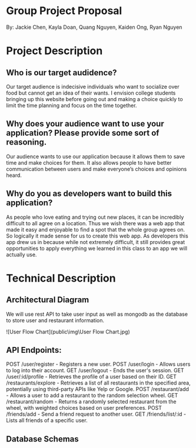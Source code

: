 # Group Project Proposal 
By: Jackie Chen, Kayla Doan, Quang Nguyen, Kaiden Ong, Ryan Nguyen

# Project Description

## Who is our target audidence?
Our target audience is indecisive individuals who want to socialize over food but cannot get an idea of their wants. I envision college students bringing up this website before going out and making a choice quickly to limit the time planning and focus on the time together.

## Why does your audience want to use your application? Please provide some sort of reasoning. 
Our audience wants to use our application because it allows them to save time and make choices for them. It also allows people to have better communication between users and make everyone’s choices and opinions heard.

## Why do you as developers want to build this application?
As people who love eating and trying out new places, it can be incredibly difficult to all agree on a location. Thus we wish there was a web app that made it easy and enjoyable to find a spot that the whole group agrees on. So logically it made sense for us to create this web app. As developers this app drew us in because while not extremely difficult, it still provides great opportunities to apply everything we learned in this class to an app we will actually use.

# Technical Description

## Architectural Diagram
We will use rest API to take user input as well as mongodb as the database to store user and restaurant information.

![User Flow Chart](public\img\User Flow Chart.jpg)

## API Endpoints:
POST /user/register - Registers a new user.
POST /user/login - Allows users to log into their account.
GET /user/logout - Ends the user's session.
GET /user/:id/profile - Retrieves the profile of a user based on their ID.
GET /restaurants/explore - Retrieves a list of all restaurants in the specified area, potentially using third-party APIs like Yelp or Google.
POST /restaurant/add - Allows a user to add a restaurant to the random selection wheel.
GET /restaurant/random - Returns a randomly selected restaurant from the wheel, with weighted choices based on user preferences.
POST /friends/add - Send a friend request to another user.
GET /friends/list/:id - Lists all friends of a specific user.

## Database Schemas 